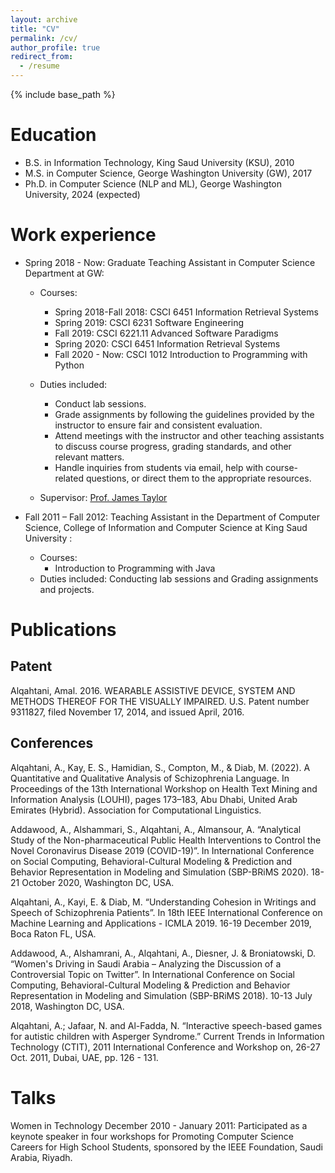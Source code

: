 ```yaml
---
layout: archive
title: "CV"
permalink: /cv/
author_profile: true
redirect_from:
  - /resume
---
```


{% include base_path %}

Education
======
* B.S. in Information Technology, King Saud University (KSU), 2010
* M.S. in Computer Science, George Washington University (GW), 2017
* Ph.D. in Computer Science (NLP and ML), George Washington University, 2024 (expected)

Work experience
======
* Spring 2018 - Now: Graduate Teaching Assistant in Computer Science Department at GW:
  * Courses:
    - Spring 2018-Fall 2018: CSCI 6451 Information Retrieval Systems
    - Spring 2019: CSCI 6231 Software Engineering
    - Fall 2019: CSCI 6221.11 Advanced Software Paradigms
    - Spring 2020: CSCI 6451 Information Retrieval Systems
    - Fall 2020 - Now: CSCI 1012 Introduction to Programming with Python
      
  * Duties included: 
    - Conduct lab sessions.
    - Grade assignments by following the guidelines provided by the instructor to ensure fair and consistent evaluation.
    - Attend meetings with the instructor and other teaching assistants to discuss course progress, grading standards, and other relevant matters.
    - Handle inquiries from students via email, help with course-related questions, or direct them to the appropriate resources.
  * Supervisor: [Prof. James Taylor]([https://www.cs.seas.gwu.edu/james-taylor])


* Fall 2011 – Fall 2012: Teaching Assistant in the Department of Computer Science, College of Information and Computer Science at King Saud University :
  * Courses:
     - Introduction to Programming with Java
  * Duties included: Conducting lab sessions and Grading assignments and projects.

Publications
======

  Patent
  ------
Alqahtani, Amal. 2016. WEARABLE ASSISTIVE DEVICE, SYSTEM AND METHODS THEREOF FOR THE VISUALLY IMPAIRED. U.S. Patent number 9311827, filed November 17, 2014, and issued April, 2016.

  Conferences
  ------
  Alqahtani, A., Kay, E. S., Hamidian, S., Compton, M., & Diab, M. (2022). A Quantitative and Qualitative Analysis of Schizophrenia Language. In Proceedings of the 13th International Workshop on Health Text Mining and Information Analysis (LOUHI), pages 173–183, Abu Dhabi, United Arab Emirates (Hybrid). Association for Computational Linguistics.
  
  Addawood, A., Alshammari, S., Alqahtani, A., Almansour, A. “Analytical Study of the Non-pharmaceutical Public Health Interventions to Control the Novel Coronavirus Disease 2019 (COVID-19)”. In International Conference on Social Computing, Behavioral-Cultural Modeling & Prediction and Behavior Representation in Modeling and Simulation (SBP-BRiMS 2020). 18-21 October 2020, Washington DC, USA.
  
  Alqahtani, A., Kayi, E. & Diab, M. “Understanding Cohesion in Writings and Speech of Schizophrenia Patients”. In 18th IEEE International Conference on Machine Learning and Applications - ICMLA 2019. 16-19 December 2019, Boca Raton FL, USA.
  
  Addawood, A., Alshamrani, A., Alqahtani, A., Diesner, J. & Broniatowski, D. “Women's Driving in Saudi Arabia – Analyzing the Discussion of a Controversial Topic on Twitter”. In International Conference on Social Computing, Behavioral-Cultural Modeling & Prediction and Behavior Representation in Modeling and Simulation (SBP-BRiMS 2018). 10-13 July 2018, Washington DC, USA.
  
  Alqahtani, A.; Jafaar, N. and Al-Fadda, N. “Interactive speech-based games for autistic children with Asperger Syndrome.” Current Trends in Information Technology (CTIT), 2011 International Conference and Workshop on, 26-27 Oct. 2011, Dubai, UAE, pp. 126 - 131.

Talks
======
Women in Technology December 2010 - January 2011: Participated as a keynote speaker in four workshops for Promoting Computer Science Careers for High School Students, sponsored by the IEEE Foundation, Saudi Arabia, Riyadh.
